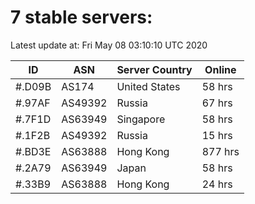 # 7 stable servers:

Latest update at: Fri May 08 03:10:10 UTC 2020

| ID | ASN | Server Country | Online |
| -- | --- | -------------- | ------ |
| #.D09B | AS174 | United States | 58 hrs |
| #.97AF | AS49392 | Russia | 67 hrs |
| #.7F1D | AS63949 | Singapore | 58 hrs |
| #.1F2B | AS49392 | Russia | 15 hrs |
| #.BD3E | AS63888 | Hong Kong | 877 hrs |
| #.2A79 | AS63949 | Japan | 58 hrs |
| #.33B9 | AS63888 | Hong Kong | 24 hrs |

